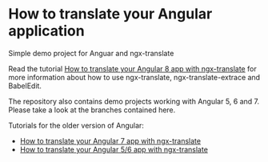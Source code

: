 # How to translate your Angular application

Simple demo project for Anguar and ngx-translate 

Read the tutorial [How to translate your Angular 8 app with ngx-translate](https://www.codeandweb.com/babeledit/tutorials/how-to-translate-your-angular8-app-with-ngx-translate) for more information about how to use ngx-translate, ngx-translate-extrace and BabelEdit.

The repository also contains demo projects working with Angular 5, 6 and 7. Please take a look at the branches contained here.

Tutorials for the older version of Angular:

* [How to translate your Angular 7 app with ngx-translate](https://www.codeandweb.cawwork/babeledit/tutorials/how-to-translate-your-angular7-app-with-ngx-translate)
* [How to translate your Angular 5/6 app with ngx-translate](https://www.codeandweb.cawwork/babeledit/tutorials/how-to-translate-your-angular6-app-with-ngx-translate)

